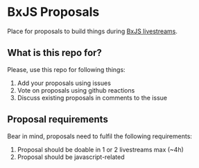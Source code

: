 # BxJS Proposals

Place for proposals to build things during [BxJS livestreams](http://twitch.tv/yamalight).  

## What is this repo for?

Please, use this repo for following things: 

1. Add your proposals using issues
2. Vote on proposals using github reactions
3. Discuss existing proposals in comments to the issue

## Proposal requirements

Bear in mind, proposals need to fulfil the following requirements:

1. Proposal should be doable in 1 or 2 livestreams max (~4h)
2. Proposal should be javascript-related
